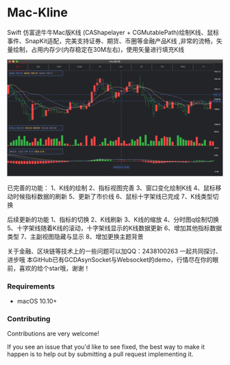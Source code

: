 # Mac-Kline
Swift 仿富途牛牛Mac版K线
(CAShapelayer + CGMutablePath)绘制K线、鼠标事件、SnapKit适配，完美支持证券、期货、币圈等金融产品K线
,非常的流畅，矢量绘制，占用内存少(内存稳定在30M左右)，使用矢量进行填充K线

![image](https://github.com/AbuIOSDeveloper/Mac-Kline/blob/master/Mac-Kline.png)

已完善的功能：
1、K线的绘制
2、指标视图完善
3、窗口变化绘制K线
4、鼠标移动时候指标数据的刷新
5、更新了市价线
6、鼠标十字架线已完成
7、K线类型切换  




后续更新的功能
1、指标的切换
2、K线刷新
3、K线的缩放
4、分时图q绘制切换
5、十字架线随着K线的滚动，十字架线显示的K线数据更新
6、增加其他指标数据类型
7、主副视图隐藏与显示
8、增加更换主题背景

关于金融、区块链等技术上的一些问题可以加QQ：2438100263 一起共同探讨、进步哦
本GitHub已有GCDAsynSocket与Websocket的demo，行情尽在你的眼前，喜欢的给个star哦，谢谢！


### Requirements

- macOS 10.10+

### Contributing
Contributions are very welcome!

If you see an issue that you'd like to see fixed, the best way to make it happen is to help out by submitting a pull request implementing it.
